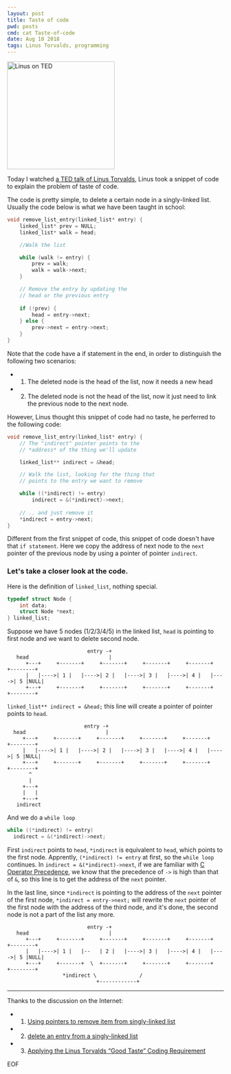 ```yaml
---
layout: post
title: Taste of code
pwd: posts
cmd: cat Taste-of-code
date: Aug 10 2018
tags: Linus Torvalds, programming
---
```


<img src="../imgs/linus-on-TED.png" alt="Linus on TED" height="250"/>

Today I watched [a TED talk of Linus Torvalds](https://www.youtube.com/watch?v=o8NPllzkFhE), Linus took a snippet of code to explain the problem of taste of code.

The code is pretty simple, to delete a certain node in a singly-linked list. Usually the code below is what we have been taught in school:

```C
void remove_list_entry(linked_list* entry) {
    linked_list* prev = NULL;
    linked_list* walk = head;

    //Walk the list 

    while (walk != entry) {
        prev = walk;
        walk = walk->next;
    }

    // Remove the entry by updating the
    // head or the previous entry
    
    if (!prev) {
        head = entry->next;
    } else {
        prev->next = entry->next;
    }
}
```

Note that the code have a if statement in the end, in order to distinguish the following two scenarios:

* 1. The deleted node is the head of the list, now it needs a new head
* 2. The deleted node is not the head of the list, now it just need to link the previous node to the next node.

However, Linus thought this snippet of code had no taste, he perferred to the following code:

```C
void remove_list_entry(linked_list* entry) {
    // The "indirect" pointer points to the
    // *address* of the thing we'll update

    linked_list** indirect = &head;

    // Walk the list, looking for the thing that
    // points to the entry we want to remove

    while ((*indirect) != entry)
        indirect = &(*indirect)->next;
        
    // .. and just remove it
    *indirect = entry->next;
}
```

Different from the first snippet of code, this snippet of code doesn't have that `if statement`. Here we copy the address of next node to the `next` pointer of the previous node by using a pointer of pointer `indirect`.

### Let's take a closer look at the code.

Here is the definition of `linked_list`, nothing special.

```C
typedef struct Node {
    int data;
    struct Node *next;
} linked_list;
```

Suppose we have 5 nodes (1/2/3/4/5) in the linked list, `head` is pointing to first node and we want to delete second node.

```text
                          entry -+
   head                          |
      +---+     +-------+     +-------+     +-------+     +-------+     +--------+
      |   |---->| 1 |   |---->| 2 |   |---->| 3 |   |---->| 4 |   |---->| 5 |NULL|
      +---+     +-------+     +-------+     +-------+     +-------+     +--------+
```

`linked_list** indirect = &head;` this line will create a pointer of pointer points to `head`.

```text
                         entry -+
  head                          |
     +---+     +-------+     +-------+     +-------+     +-------+     +--------+
     |   |---->| 1 |   |---->| 2 |   |---->| 3 |   |---->| 4 |   |---->| 5 |NULL|
     +---+     +-------+     +-------+     +-------+     +-------+     +--------+
       ^
       |
     +---+
     |   |
     +---+
   indirect
```


And we do a `while loop`

```C
while ((*indirect) != entry)
  indirect = &(*indirect)->next;
```

First `indirect` points to `head`, `*indirect` is equivalent to `head`, which points to the first node. Apprently, `(*indirect) != entry` at first, so the `while loop` continues. In `indirect = &(*indirect)->next`, if we are familiar with [C Operator Precedence](https://en.cppreference.com/w/c/language/operator_precedence), we know that the precedence of `->` is high than that of `&`, so this line is to get the address of the `next` pointer.

In the last line, since `*indirect` is pointing to the address of the `next` pointer of the first node, `*indirect = entry->next;` will rewrite the `next` pointer of the first node with the address of the third node, and it's done, the second node is not a part of the list any more.

```text
                          entry -+
   head                          |
      +---+     +-------+     +-------+     +-------+     +-------+     +--------+
      |   |---->| 1 |   |--   | 2 |   |---->| 3 |   |---->| 4 |   |---->| 5 |NULL|
      +---+     +-------+  \  +-------+     +-------+     +-------+     +--------+
                  *indirect \              /
                             +------------+
```                             

---

Thanks to the discussion on the Internet:   

* 1) [Using pointers to remove item from singly-linked list](https://stackoverflow.com/questions/12914917/using-pointers-to-remove-item-from-singly-linked-list)
* 2) [delete an entry from a singly-linked list](https://stackoverflow.com/questions/51794426/delete-an-entry-from-a-singly-linked-list/51796733#51796733)
* 3) [Applying the Linus Torvalds “Good Taste” Coding Requirement](https://news.ycombinator.com/item?id=12793624)


EOF
